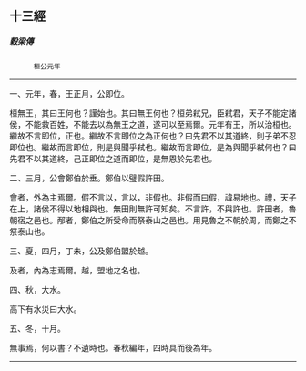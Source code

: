 

## 十三經

##### 穀梁傳
　　　`桓公元年`

* * *

一、元年，春，王正月，公即位。

桓無王，其曰王何也？謹始也。其曰無王何也？桓弟弒兄，臣弒君，天子不能定諸侯，不能救百姓，不能去以為無王之道，遂可以至焉爾。元年有王，所以治桓也。繼故不言即位，正也。繼故不言即位之為正何也？曰先君不以其道終，則子弟不忍即位也。繼故而言即位，則是與聞乎弒也。繼故而言即位，是為與聞乎弒何也？曰先君不以其道終，己正即位之道而即位，是無恩於先君也。

二、三月，公會鄭伯於垂。鄭伯以璧假許田。

會者，外為主焉爾。假不言以，言以，非假也。非假而曰假，諱易地也。禮，天子在上，諸侯不得以地相與也。無田則無許可知矣。不言許，不與許也。許田者，魯朝宿之邑也。邴者，鄭伯之所受命而祭泰山之邑也。用見魯之不朝於周，而鄭之不祭泰山也。

三、夏，四月，丁未，公及鄭伯盟於越。

及者，內為志焉爾。越，盟地之名也。

四、秋，大水。

高下有水災曰大水。

五、冬，十月。

無事焉，何以書？不遺時也。春秋編年，四時具而後為年。

* * *

